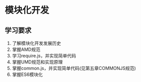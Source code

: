 # 模块化开发

## 学习要求

1. 了解模块化开发发展历史
1. 掌握AMD规范
1. 学习require.js，并实现简单代码
1. 掌握UMD规范和实现原理
1. 掌握common.js，并实现简单代码(见第五章COMMONJS规范)
1. 掌握ES6模块化

